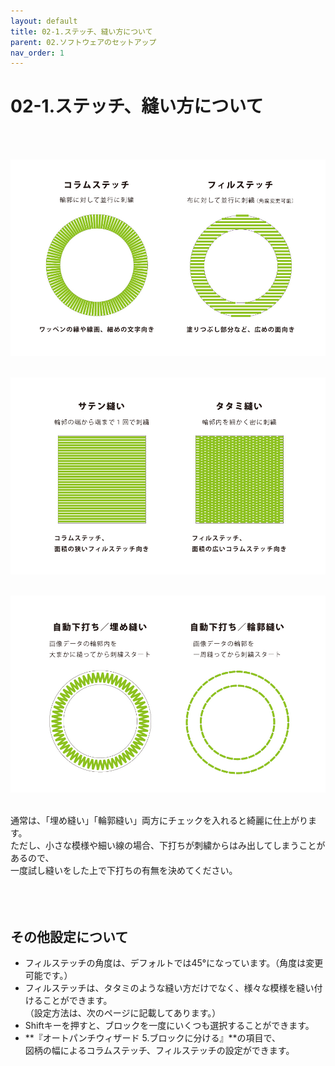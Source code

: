 ```yaml
---
layout: default
title: 02-1.ステッチ、縫い方について
parent: 02.ソフトウェアのセットアップ
nav_order: 1
---
```


# 02-1.ステッチ、縫い方について
<br><br>

<img src="assets/img_stitch_01.jpg" width="640" alt="hi" class="inline"/><br>
<br>

<img src="assets/img_stitch_02.jpg" width="640" alt="hi" class="inline"/><br>
<br>

<img src="assets/img_stitch_03.jpg" width="640" alt="hi" class="inline"/><br>
<br>

通常は、「埋め縫い」「輪郭縫い」両方にチェックを入れると綺麗に仕上がります。<br>
ただし、小さな模様や細い線の場合、下打ちが刺繍からはみ出してしまうことがあるので、<br>
一度試し縫いをした上で下打ちの有無を決めてください。<br>
<br>
<br>
<br>

## その他設定について
* フィルステッチの角度は、デフォルトでは45°になっています。（角度は変更可能です。）
* フィルステッチは、タタミのような縫い方だけでなく、様々な模様を縫い付けることができます。<br>
（設定方法は、次のページに記載してあります。）
* Shiftキーを押すと、ブロックを一度にいくつも選択することができます。
* **『オートパンチウィザード 5.ブロックに分ける』**の項目で、<br>
図柄の幅によるコラムステッチ、フィルステッチの設定ができます。

<br>
<br>
<br>
<br>
<br>
<br>
